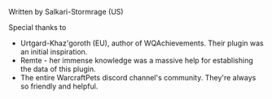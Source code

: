 Written by Salkari-Stormrage (US)

Special thanks to
* Urtgard-Khaz'goroth (EU), author of WQAchievements.  Their plugin was an initial inspiration.
* Remte - her immense knowledge was a massive help for establishing the data of this plugin.
* The entire WarcraftPets discord channel's community.  They're always so friendly and helpful.